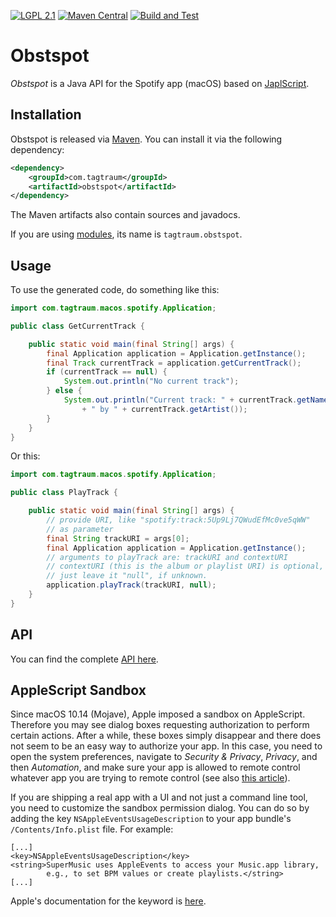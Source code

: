 [![LGPL 2.1](https://img.shields.io/badge/License-LGPL_2.1-blue.svg)](https://www.gnu.org/licenses/old-licenses/lgpl-2.1.html)
[![Maven Central](https://maven-badges.herokuapp.com/maven-central/com.tagtraum/obstspot/badge.svg)](https://maven-badges.herokuapp.com/maven-central/com.tagtraum/obstspot)
[![Build and Test](https://github.com/japlscript/obstspot/workflows/Build%20and%20Test/badge.svg)](https://github.com/japlscript/obstspot/actions)


# Obstspot

*Obstspot* is a Java API for the Spotify app (macOS) based on
[JaplScript](https://github.com/japlscript/japlscript).


## Installation

Obstspot is released via [Maven](https://maven.apache.org).
You can install it via the following dependency:

```xml
<dependency>
    <groupId>com.tagtraum</groupId>
    <artifactId>obstspot</artifactId>
</dependency>
```

The Maven artifacts also contain sources and javadocs. 

If you are using [modules](https://en.wikipedia.org/wiki/Java_Platform_Module_System),
its name is `tagtraum.obstspot`.


## Usage
                           
To use the generated code, do something like this:

```java
import com.tagtraum.macos.spotify.Application;

public class GetCurrentTrack {

    public static void main(final String[] args) {
        final Application application = Application.getInstance();
        final Track currentTrack = application.getCurrentTrack();
        if (currentTrack == null) {
            System.out.println("No current track");
        } else {
            System.out.println("Current track: " + currentTrack.getName()
                + " by " + currentTrack.getArtist());
        }
    }
}
```
              
Or this:

```java
import com.tagtraum.macos.spotify.Application;

public class PlayTrack {

    public static void main(final String[] args) {
        // provide URI, like "spotify:track:5Up9Lj7QWudEfMc0ve5qWW"
        // as parameter
        final String trackURI = args[0];
        final Application application = Application.getInstance();
        // arguments to playTrack are: trackURI and contextURI
        // contextURI (this is the album or playlist URI) is optional,
        // just leave it "null", if unknown.
        application.playTrack(trackURI, null);
    }
}
```
## API

You can find the complete [API here](https://japlscript.github.io/obstspot/com/tagtraum/macos/spotify/package-summary.html). 


## AppleScript Sandbox

Since macOS 10.14 (Mojave), Apple imposed a sandbox on AppleScript. Therefore
you may see dialog boxes requesting authorization to perform certain actions.
After a while, these boxes simply disappear and there does not seem to be an easy
way to authorize your app. In this case, you need to open the system preferences,
navigate to *Security & Privacy*, *Privacy*, and then *Automation*, and make
sure your app is allowed to remote control whatever app you are trying to remote
control (see also [this article](https://blog.beatunes.com/2018/10/beatunes-on-mojave-and-windows-10-dark.html)).

If you are shipping a real app with a UI and not just a command line tool, you
need to customize the sandbox permission dialog. You can do so by adding
the key `NSAppleEventsUsageDescription` to your app bundle's `/Contents/Info.plist`
file. For example:

    [...]
    <key>NSAppleEventsUsageDescription</key>
    <string>SuperMusic uses AppleEvents to access your Music.app library,
            e.g., to set BPM values or create playlists.</string>
    [...]

Apple's documentation for the keyword is [here](https://developer.apple.com/documentation/bundleresources/information_property_list/nsappleeventsusagedescription).
